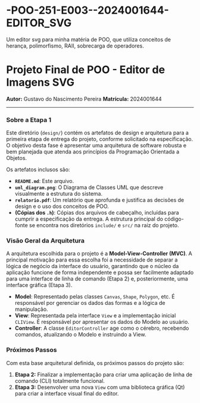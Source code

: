 # -POO-251-E003--2024001644-EDITOR_SVG
Um editor svg para minha matéria de POO, que utiliza conceitos de herança, polimorfismo, RAII, sobrecarga de operadores.
# Projeto Final de POO - Editor de Imagens SVG

**Autor:** Gustavo do Nascimento Pereira
**Matrícula:** 2024001644

---

### Sobre a Etapa 1

Este diretório (`design/`) contém os artefatos de design e arquitetura para a primeira etapa de entrega do projeto, conforme solicitado na especificação. O objetivo desta fase é apresentar uma arquitetura de software robusta e bem planejada que atenda aos princípios da Programação Orientada a Objetos.

Os artefatos inclusos são:
* **`README.md`**: Este arquivo.
* **`uml_diagram.png`**: O Diagrama de Classes UML que descreve visualmente a estrutura do sistema.
* **`relatorio.pdf`**: Um relatório que aprofunda e justifica as decisões de design e o uso dos conceitos de POO.
* **(Cópias dos `.h`)**: Cópias dos arquivos de cabeçalho, incluídas para cumprir a especificação da entrega. A estrutura principal do código-fonte se encontra nos diretórios `include/` e `src/` na raiz do projeto.

### Visão Geral da Arquitetura

A arquitetura escolhida para o projeto é a **Model-View-Controller (MVC)**. A principal motivação para essa escolha foi a necessidade de separar a lógica de negócio da interface do usuário, garantindo que o núcleo da aplicação funcione de forma independente e possa ser facilmente adaptado para uma interface de linha de comando (Etapa 2) e, posteriormente, uma interface gráfica (Etapa 3).

* **Model**: Representado pelas classes `Canvas`, `Shape`, `Polygon`, etc. É responsável por gerenciar os dados das formas e a lógica de manipulação.
* **View**: Representada pela interface `View` e a implementação inicial `CLIView`. É responsável por apresentar os dados do Modelo ao usuário.
* **Controller**: A classe `EditorController` age como o cérebro, recebendo comandos, atualizando o Modelo e instruindo a View.

### Próximos Passos

Com esta base arquitetural definida, os próximos passos do projeto são:
1.  **Etapa 2:** Finalizar a implementação para criar uma aplicação de linha de comando (CLI) totalmente funcional.
2.  **Etapa 3:** Desenvolver uma nova `View` com uma biblioteca gráfica (Qt) para criar a interface visual final do editor.
